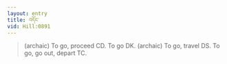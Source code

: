 ```yaml
---
layout: entry
title: འདོང་
vid: Hill:0891
---
```

> (archaic) To go, proceed CD\. To go DK\. (archaic) To go, travel DS\. To go, go out, depart TC\.


